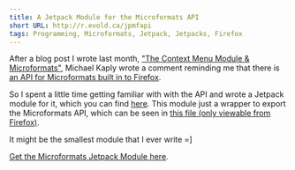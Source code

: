 ```yaml
---
title: A Jetpack Module for the Microformats API
short URL: http://r.evold.ca/jpmfapi
tags: Programming, Microformats, Jetpack, Jetpacks, Firefox
---
```

After a blog post I wrote last month, <a title="The Context Menu Module &amp; Microformat - Jetpack Blog" rel="external" rev="vote-for" target="_blank" href="http://mozillalabs.com/jetpack/2010/05/03/context-menu-module-microformats/">"The Context Menu Module &amp; Microformats"</a>, Michael Kaply wrote a comment reminding me that there is <a title="Using Microformats - MDC" rel="external nofollow" rev="vote-for" target="_blank" href="https://developer.mozilla.org/en/Using_microformats">an API for Microformats built in to Firefox</a>.
</p>
<p>
So I spent a little time getting familiar with with the API and wrote a Jetpack module for it, which you can find <a title="Microformats Jetpack Module" rel="external nofollow" rev="vote-for" target="_blank" href="http://github.com/erikvold/eriks-jetpack-packages/tree/master/packages/microformats/">here</a>. This module just a wrapper to export the Microformats API, which can be seen in <a rel="external nofollow" target="_blank" href="view-source:resource://gre/modules/Microformats.js">this file (only viewable from Firefox)</a>.
</p>
<p>
It might be the smallest module that I ever write =]
</p>
<p>
<a title="Microformats Jetpack Module" rel="external nofollow" rev="vote-for" target="_blank" href="http://github.com/erikvold/eriks-jetpack-packages/tree/master/packages/microformats/">Get the Microformats Jetpack Module here</a>.
</p>

